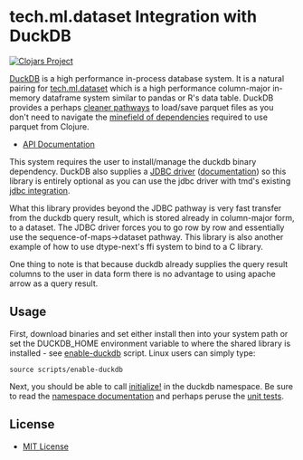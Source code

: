 # tech.ml.dataset Integration with DuckDB

[![Clojars Project](https://clojars.org/com.cnuernber/tmducken/latest-version.svg)](https://clojars.org/com.cnuernber/tmducken)


[DuckDB](https://duckdb.org/) is a high performance in-process database system.  It is a 
natural pairing for [tech.ml.dataset](https://github.com/techascent/tech.ml.dataset) which is 
a high performance column-major in-memory dataframe system similar to pandas or R's data table.
DuckDB provides a perhaps [cleaner pathways](https://duckdb.org/docs/data/overview) to load/save 
parquet files as you don't need to navigate the 
[minefield of dependencies](https://techascent.github.io/tech.ml.dataset/tech.v3.libs.parquet.html) 
required to use parquet from Clojure.


* [API Documentation](https://cnuernber.github.io/tmducken/)


This system requires the user to install/manage the duckdb binary dependency.  DuckDB also supplies a
[JDBC driver](https://search.maven.org/artifact/org.duckdb/duckdb_jdbc) ([documentation](https://duckdb.org/docs/api/java))
so this library is entirely optional as you can use the jdbc driver with tmd's existing
[jdbc integration](https://github.com/techascent/tech.ml.dataset.sql).

 
What this library provides beyond the JDBC pathway is very fast transfer from the
duckdb query result, which is stored already in column-major form, to a dataset.
The JDBC driver forces you to go row by row and essentially use the
sequence-of-maps->dataset pathway.  This library is also another example of how to
use dtype-next's ffi system to bind to a C library.


One thing to note is that because duckdb already supplies the query result columns to the
user in data form there is no advantage to using apache arrow as a query result.


## Usage

First, download binaries and set either install then into your
system path or set the DUCKDB_HOME environment variable to where
the shared library is installed - see [enable-duckdb](scripts/enable-duckdb)
script.  Linux users can simply type:

```console
source scripts/enable-duckdb
```

Next, you should be able to call [initialize!](https://cnuernber.github.io/tmducken/tmducken.duckdb.html#var-initialize.21)
in the duckdb namespace.  Be sure to read the [namespace documentation](https://cnuernber.github.io/tmducken/tmducken.duckdb.html)
and perhaps peruse the [unit tests](test/tmducken/duckdb_test.clj).


## License

 * [MIT License](LICENSE)
